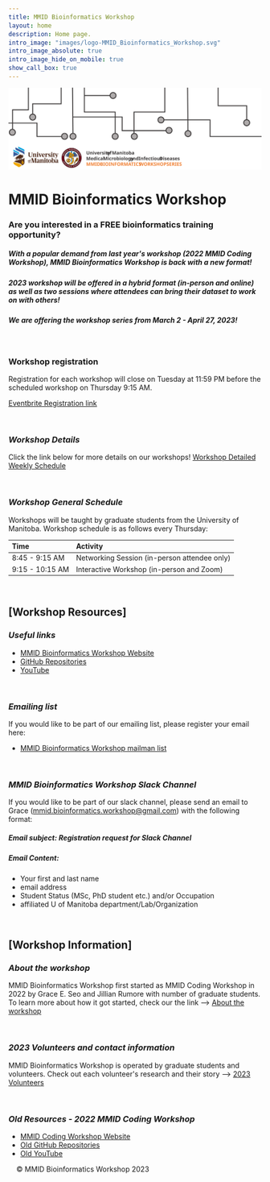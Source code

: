 ```yaml
---
title: MMID Bioinformatics Workshop
layout: home
description: Home page.
intro_image: "images/logo-MMID_Bioinformatics_Workshop.svg"
intro_image_absolute: true
intro_image_hide_on_mobile: true
show_call_box: true
---
```


![Workshop logo](/images/logo-MMID_Bioinformatics_Workshop.svg)

# MMID Bioinformatics Workshop

### Are you interested in a FREE bioinformatics training opportunity?
##### With a popular demand from last year's workshop (2022 MMID Coding Workshop), MMID Bioinformatics Workshop is back with a new format!
##### 2023 workshop will be offered in a hybrid format (in-person and online) as well as two sessions where attendees can bring their dataset to work on with others!
##### We are offering the workshop series from March 2 - April 27, 2023!
&nbsp; 


### Workshop registration
Registration for each workshop will close on Tuesday at 11:59 PM before the scheduled workshop on Thursday 9:15 AM.

[Eventbrite Registration link](https://www.eventbrite.com/e/2023-mmid-bioinformatics-workshop-tickets-556600877207?utm-campaign=social&utm-content=attendeeshare&utm-medium=discovery&utm-term=listing&utm-source=cp&aff=escb)


&nbsp; 
### *Workshop Details*
Click the link below for more details on our workshops!
[Workshop Detailed Weekly Schedule](/docs/2023-workshop-details.md)


&nbsp; 
### *Workshop General Schedule*
Workshops will be taught by graduate students from the University of Manitoba.
Workshop schedule is as follows every Thursday:

| Time               | Activity                                     | 
| :---               | :---                                         |
| 8:45 - 9:15 AM     | Networking Session (in-person attendee only) |
| 9:15 - 10:15 AM    | Interactive Workshop (in-person and Zoom)    |

&nbsp; 
## [Workshop Resources]

### *Useful links*
- [MMID Bioinformatics Workshop Website](https://mmid-bioinformatics-workshop.github.io)
- [GitHub Repositories](https://github.com/mmid-bioinformatics-workshop)
- [YouTube](https://www.youtube.com/@mmidbioinformaticsworkshop)


&nbsp; 
### *Emailing list*
If you would like to be part of our emailing list, please register your email here:
- [MMID Bioinformatics Workshop mailman list](http://lists.umanitoba.ca/mailman/listinfo/mmid-coding-workshop)


&nbsp; 
### *MMID Bioinformatics Workshop Slack Channel*
If you would like to be part of our slack channel, please send an email to Grace (mmid.bioinformatics.workshop@gmail.com) with the following format:
##### Email subject: Registration request for Slack Channel
##### Email Content: 
- Your first and last name 
- email address
- Student Status (MSc, PhD student etc.) and/or Occupation 
- affiliated U of Manitoba department/Lab/Organization


&nbsp;
## [Workshop Information] 

### *About the workshop*
MMID Bioinformatics Workshop first started as MMID Coding Workshop in 2022 by Grace E. Seo and Jillian Rumore with number of graduate students. To learn more about how it got started, check our the link --> [About the workshop](/docs/About.md)


&nbsp; 
### *2023 Volunteers and contact information*
MMID Bioinformatics Workshop is operated by graduate students and volunteers. Check out each volunteer's research and their story --> [2023 Volunteers](/docs/2023-Volunteers.md)

&nbsp; 
### *Old Resources - 2022 MMID Coding Workshop*
- [MMID Coding Workshop Website](https://umanitobammidsc.ca/mmid-coding-workshop/)
- [Old GitHub Repositories](https://github.com/MMID-coding-workshop)
- [Old YouTube](https://www.youtube.com/channel/UClspbw7f-6Wk0BUiI6H05OQ)




&nbsp; 
&nbsp; 
© MMID Bioinformatics Workshop 2023